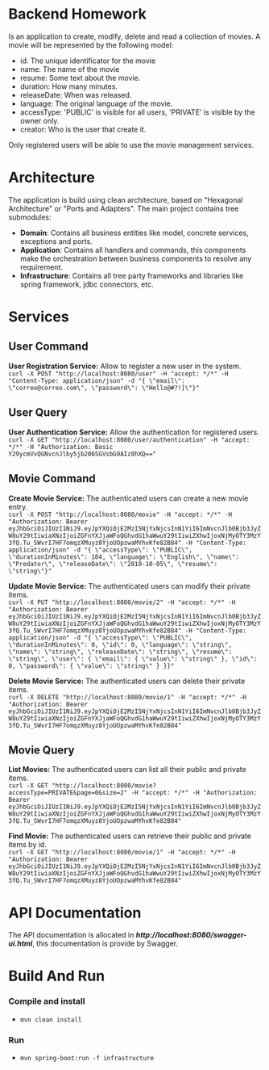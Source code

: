 # Backend Homework
Is an application to create, modify, delete and read a collection of movies. A movie will be represented by the following model: <br/>
- id: The unique identificator for the movie 
- name: The name of the movie
- resume: Some text about the movie.
- duration: How many minutes.
- releaseDate: When was released.
- language: The original language of the movie.
- accessType: 'PUBLIC' is visible for all users, 'PRIVATE' is visible by the owner only.
- creator: Who is the user that create it.

Only registered users will be able to use the movie management services.

# Architecture
The application is build using clean architecture, based on "Hexagonal Architecture" or "Ports and Adapters". The main project contains tree submodules:
- **Domain**: Contains all business entities like model, concrete services, exceptions and ports.
- **Application**: Contains all handlers and commands, this components make the orchestration between business components to resolve any requirement.
- **Infrastructure**: Contains all tree party frameworks and libraries like spring framework, jdbc connectors, etc.

# Services
## User Command
**User Registration Service:** Allow to register a new user in the system.<br/>
`curl -X POST "http://localhost:8080/user" -H "accept: */*" -H "Content-Type: application/json" -d "{ \"email\": \"correo@correo.com\", \"password\": \"Hello@#?!]\"}"`
## User Query
**User Authentication Service:** Allow the authentication for registered users.<br/>
`curl -X GET "http://localhost:8080/user/authentication" -H "accept: */*" -H "Authorization: Basic Y29ycmVvQGNvcnJlby5jb206SGVsbG9AIz8hXQ=="`
## Movie Command
**Create Movie Service:** The authenticated users can create a new movie entry.<br/>
`curl -X POST "http://localhost:8080/movie" -H "accept: */*" -H "Authorization: Bearer eyJhbGciOiJIUzI1NiJ9.eyJpYXQiOjE2MzI5NjYxNjcsInN1YiI6ImNvcnJlb0Bjb3JyZW8uY29tIiwiaXNzIjoiZGFnYXJjaWFoQGhvdG1haWwuY29tIiwiZXhwIjoxNjMyOTY3MzY3fQ.Tu_SWvrI7HF7omqzXMuyz8YjoUOpzwaMYhvKfe82B84" -H "Content-Type: application/json" -d "{ \"accessType\": \"PUBLIC\", \"durationInMinutes\": 104, \"language\": \"English\", \"name\": \"Predator\", \"releaseDate\": \"2010-10-05\", \"resume\": \"string\"}"`

**Update Movie Service:** The authenticated users can modify their private items.<br/>
`curl -X PUT "http://localhost:8080/movie/2" -H "accept: */*" -H "Authorization: Bearer eyJhbGciOiJIUzI1NiJ9.eyJpYXQiOjE2MzI5NjYxNjcsInN1YiI6ImNvcnJlb0Bjb3JyZW8uY29tIiwiaXNzIjoiZGFnYXJjaWFoQGhvdG1haWwuY29tIiwiZXhwIjoxNjMyOTY3MzY3fQ.Tu_SWvrI7HF7omqzXMuyz8YjoUOpzwaMYhvKfe82B84" -H "Content-Type: application/json" -d "{ \"accessType\": \"PUBLIC\", \"durationInMinutes\": 0, \"id\": 0, \"language\": \"string\", \"name\": \"string\", \"releaseDate\": \"string\", \"resume\": \"string\", \"user\": { \"email\": { \"value\": \"string\" }, \"id\": 0, \"password\": { \"value\": \"string\" } }}"`

**Delete Movie Service:** The authenticated users can delete their private items.<br/>
`curl -X DELETE "http://localhost:8080/movie/1" -H "accept: */*" -H "Authorization: Bearer eyJhbGciOiJIUzI1NiJ9.eyJpYXQiOjE2MzI5NjYxNjcsInN1YiI6ImNvcnJlb0Bjb3JyZW8uY29tIiwiaXNzIjoiZGFnYXJjaWFoQGhvdG1haWwuY29tIiwiZXhwIjoxNjMyOTY3MzY3fQ.Tu_SWvrI7HF7omqzXMuyz8YjoUOpzwaMYhvKfe82B84"`

## Movie Query
**List Movies:** The authenticated users can list all their public and private items.<br/>
`curl -X GET "http://localhost:8080/movie?accessType=PRIVATE&page=0&size=2" -H "accept: */*" -H "Authorization: Bearer eyJhbGciOiJIUzI1NiJ9.eyJpYXQiOjE2MzI5NjYxNjcsInN1YiI6ImNvcnJlb0Bjb3JyZW8uY29tIiwiaXNzIjoiZGFnYXJjaWFoQGhvdG1haWwuY29tIiwiZXhwIjoxNjMyOTY3MzY3fQ.Tu_SWvrI7HF7omqzXMuyz8YjoUOpzwaMYhvKfe82B84"`

**Find Movie:** The authenticated users can retrieve their public and private items by id.<br/>
`curl -X GET "http://localhost:8080/movie/1" -H "accept: */*" -H "Authorization: Bearer eyJhbGciOiJIUzI1NiJ9.eyJpYXQiOjE2MzI5NjYxNjcsInN1YiI6ImNvcnJlb0Bjb3JyZW8uY29tIiwiaXNzIjoiZGFnYXJjaWFoQGhvdG1haWwuY29tIiwiZXhwIjoxNjMyOTY3MzY3fQ.Tu_SWvrI7HF7omqzXMuyz8YjoUOpzwaMYhvKfe82B84"`

# API Documentation
The API documentation is allocated in ***http://localhost:8080/swagger-ui.html***, this documentation is provide by Swagger.

# Build And Run
### Compile and install 
- `mvn clean install`

### Run
- `mvn spring-boot:run -f infrastructure`
